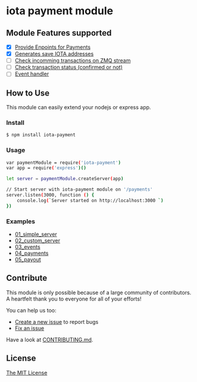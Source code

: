 # iota payment module


## Module Features supported
- [x] [Provide Enpoints for Payments]()
- [x] [Generates save IOTA addresses]()
- [ ] [Check incomming transactions on ZMQ stream]()
- [ ] [Check transaction status (confirmed or not) ]()
- [ ] [Event handler]()

## How to Use
This module can easily extend your nodejs or express app.

### Install

```bash
$ npm install iota-payment 
```

### Usage

```bash
var paymentModule = require('iota-payment')
var app = require('express')()

let server = paymentModule.createServer(app)

// Start server with iota-payment module on '/payments'
server.listen(3000, function () {
    console.log(`Server started on http://localhost:3000 `)
})

```

### Examples

- [01_simple_server](./examples/01_simple_server.js)
- [02_custom_server](./examples/02_custom_server.js)
- [03_events](./examples/03_events.js)
- [04_payments](./examples/04_payments.js)
- [05_payout](./examples/05_payout.js)


## Contribute
This module is only possible because of a large community of contributors. A heartfelt thank you to everyone for all of your efforts!

You can help us too:

- [Create a new issue](https://github.com/machineeconomy/iota-payment/issues/new) to report bugs
- [Fix an issue](https://github.com/machineeconomy/iota-payment/issues)

Have a look at [CONTRIBUTING.md](https://github.com/solid/node-solid-server/blob/master/CONTRIBUTING.md).


## License
[The MIT License](https://github.com/solid/node-solid-server/blob/master/LICENSE.md)